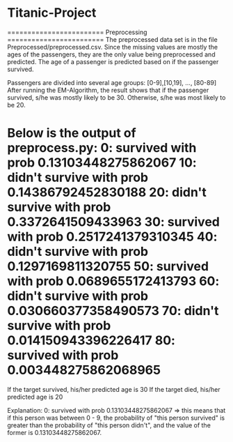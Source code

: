 # Titanic-Project
======================== Preprocessing ========================
The preprocessed data set is in the file Preprocessed/preprocessed.csv.
Since the missing values are mostly the ages of the passengers, they are the
only value being preprocessed and predicted.
The age of a passenger is predicted based on if the passenger survived.

Passengers are divided into several age groups: [0-9],[10,19], ..., [80-89]
After running the EM-Algorithm, the result shows that if the passenger survived,
s/he was mostly likely to be 30. Otherwise, s/he was most likely to be 20.

Below is the output of preprocess.py:
0: survived with prob 0.13103448275862067
10: didn't survive with prob 0.14386792452830188
20: didn't survive with prob 0.3372641509433963
30: survived with prob 0.2517241379310345
40: didn't survive with prob 0.1297169811320755
50: survived with prob 0.0689655172413793
60: didn't survive with prob 0.030660377358490573
70: didn't survive with prob 0.014150943396226417
80: survived with prob 0.003448275862068965
===================================================
If the target survived, his/her predicted age is 30
If the target died, his/her predicted age is 20

Explanation:
0: survived with prob 0.13103448275862067
  => this means that if this person was between 0 - 9, the probability of "this
    person survived" is greater than the probability of "this person didn't",
    and the value of the former is 0.13103448275862067.

